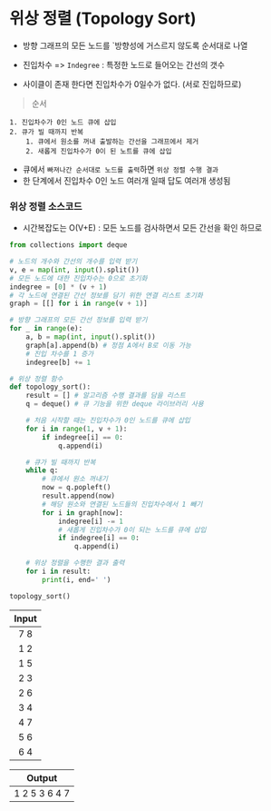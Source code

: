 # 위상 정렬 (Topology Sort)
* 방향 그래프의 모든 노드를 `방향성에 거스르지 않도록 순서대로 나열

* 진입차수 => `Indegree` : 특정한 노드로 들어오는 간선의 갯수
* 사이클이 존재 한다면 진입차수가 0일수가 없다. (서로 진입하므로)

> 순서
>
    1. 진입차수가 0인 노드 큐에 삽입
    2. 큐가 빌 때까지 반복
        1. 큐에서 원소를 꺼내 출발하는 간선을 그래프에서 제거
        2. 새롭게 진입차수가 0이 된 노트를 큐에 삽입
        
* 큐에서 `빠져나간 순서대로 노드를 출력`하면 `위상 정렬 수행 결과`
* 한 단계에서 진입차수 0인 노드 여러개 일때 답도 여러개 생성됨
### 위상 정렬 소스코드
* 시간복잡도는 O(V+E) : 모든 노드를 검사하면서 모든 간선을 확인 하므로
```python
from collections import deque

# 노드의 개수와 간선의 개수를 입력 받기
v, e = map(int, input().split())
# 모든 노드에 대한 진입차수는 0으로 초기화
indegree = [0] * (v + 1)
# 각 노드에 연결된 간선 정보를 담기 위한 연결 리스트 초기화
graph = [[] for i in range(v + 1)]

# 방향 그래프의 모든 간선 정보를 입력 받기
for _ in range(e):
    a, b = map(int, input().split())
    graph[a].append(b) # 정점 A에서 B로 이동 가능
    # 진입 차수를 1 증가
    indegree[b] += 1

# 위상 정렬 함수
def topology_sort():
    result = [] # 알고리즘 수행 결과를 담을 리스트
    q = deque() # 큐 기능을 위한 deque 라이브러리 사용

    # 처음 시작할 때는 진입차수가 0인 노드를 큐에 삽입
    for i in range(1, v + 1):
        if indegree[i] == 0:
            q.append(i)

    # 큐가 빌 때까지 반복
    while q:
        # 큐에서 원소 꺼내기
        now = q.popleft()
        result.append(now)
        # 해당 원소와 연결된 노드들의 진입차수에서 1 빼기
        for i in graph[now]:
            indegree[i] -= 1
            # 새롭게 진입차수가 0이 되는 노드를 큐에 삽입
            if indegree[i] == 0:
                q.append(i)

    # 위상 정렬을 수행한 결과 출력
    for i in result:
        print(i, end=' ')

topology_sort()
``` 
|Input |
|:---:|
|7 8|
|1 2|
|1 5|
|2 3|
|2 6|
|3 4|
|4 7|
|5 6|
|6 4|

|Output |
|:---:|
|1 2 5 3 6 4 7|
